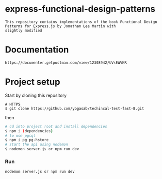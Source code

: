 # express-functional-design-patterns
```
This repository contains implementations of the book Functional Design Patterns for Express.js by Jonathan Lee Martin with
slightly modified
```

# Documentation
```
https://documenter.getpostman.com/view/12308942/UVsEWVKR
```

# Project setup
Start by cloning this repository

```
# HTTPS
$ git clone https://github.com/yogasab/techincal-test-fast-8.git
```

then
```sh
# cd into project root and install dependencies
$ npm i (dependencies)
# to use pgsql
$ npm i pg pg-hstore
# start the api using nodemon
$ nodemon server.js or npm run dev
```

### Run
```
nodemon server.js or npm run dev
```
